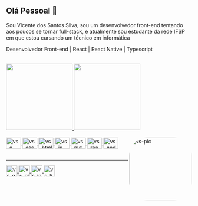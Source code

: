## Olá Pessoal 👋

Sou Vicente dos Santos Silva, sou um desenvolvedor front-end tentando aos poucos se tornar full-stack, e atualmente sou estudante da rede IFSP em que estou cursando um técnico em informática

Desenvolvedor Front-end | React | React Native | Typescript


<div>
	<br />
	<a href="https://beacons.ai/santosvicente">
	<img height="180em" src="https://github-readme-stats.vercel.app/api?username=SantosVicente&show_icons=true&count_private=true&theme=tokyonight&hide=prs" />
	<img height="180em" src="https://github-readme-stats.vercel.app/api/top-langs/?username=SantosVicente&layout=compact&langs_count=16&theme=tokyonight&https://github.com/SantosVicente/github-readme-stats" />
</div>
	
<br />
	
<div>
	<img align="center" alt="vs_c" height="30" width="40" src="https://cdn.jsdelivr.net/gh/devicons/devicon/icons/c/c-original.svg" />    	
	<img align="center" alt="vs_css" height="30" width="40" src="https://cdn.jsdelivr.net/gh/devicons/devicon/icons/css3/css3-original.svg" />
        <img align="center" alt="vs_html" height="30" width="40" src="https://cdn.jsdelivr.net/gh/devicons/devicon/icons/html5/html5-original.svg" />
        <img align="center" alt="vs_js" height="30" width="40" src="https://cdn.jsdelivr.net/gh/devicons/devicon/icons/javascript/javascript-original.svg" />
        <img align="center" alt="vs_python" height="30" width="40" src="https://cdn.jsdelivr.net/gh/devicons/devicon/icons/python/python-original.svg" />
        <img align="center" alt="vs_react" height="30" width="40" src="https://cdn.jsdelivr.net/gh/devicons/devicon/icons/react/react-original.svg" />
	<img align="center" alt="vs_nodejs" height="30" width="40" src="https://cdn.jsdelivr.net/gh/devicons/devicon/icons/nodejs/nodejs-original.svg" />
	<img align="right" alt="vs-pic" height="170" style="border-radius:50px;" src="https://media.discordapp.net/attachments/948239438843101206/1087590593162641438/download20230302011432.png" />

</div>

<br />
<hr />

	
<div>
	<a href="mailto:santos.vicente@aluno.ifsp.edu.br" target="_blank">
		<img align="center" alt="vs_gmail" height="30" src="https://img.shields.io/badge/Gmail-D14836?style=for-the-badge&logo=gmail&logoColor=white" />
	</a>
	<a href="https://gitlab.com/SantosVicente" target="_blank">
		<img align="center" alt="vs_gitlab" height="30" src="https://img.shields.io/badge/GitLab-330F63?style=for-the-badge&logo=gitlab&logoColor=white" />
	</a>
	<a href="https://www.instagram.com/santos.vicente.js_/" target="_blank">
		<img align="center" alt="vs_insta" height="30" src="https://img.shields.io/badge/Instagram-E4405F?style=for-the-badge&logo=instagram&logoColor=white" />
	</a>
	<a href="https://www.linkedin.com/in/santosvicente2302/" target="_blank">
		<img align="center" alt="vs_linke" height="30" src="https://img.shields.io/badge/LinkedIn-0077B5?style=for-the-badge&logo=linkedin&logoColor=white" />
	</a>
</div>
